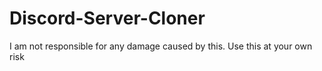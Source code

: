 # Discord-Server-Cloner

I am not responsible for any damage caused by this. Use this at your own risk

